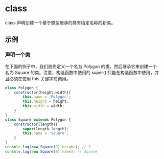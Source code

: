 # class

class 声明创建一个基于原型继承的具有给定名称的新类。

## 示例

### 声明一个类

在下面的例子中，我们首先定义一个名为 Polygon 的类，然后继承它来创建一个名为 Square 的类。注意，构造函数中使用的 super() 只能在构造函数中使用，并且必须在使用 this 关键字前调用。

```js
class Polygon {
    constructor(height,width){
        this.name = 'Polygon';
        this.height = height;
        this.width = width;
    }
}
class Square extends Polygon {
    constructor(length){
        super(length,length);
        this.name = 'Square';
    }
}
console.log(new Square(9).height); // 9
console.log(new Square(9).name); // Square
```

